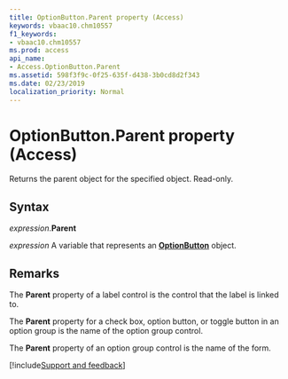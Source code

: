 ```yaml
---
title: OptionButton.Parent property (Access)
keywords: vbaac10.chm10557
f1_keywords:
- vbaac10.chm10557
ms.prod: access
api_name:
- Access.OptionButton.Parent
ms.assetid: 598f3f9c-0f25-635f-d438-3b0cd8d2f343
ms.date: 02/23/2019
localization_priority: Normal
---
```



# OptionButton.Parent property (Access)

Returns the parent object for the specified object. Read-only.


## Syntax

_expression_.**Parent**

_expression_ A variable that represents an **[OptionButton](Access.OptionButton.md)** object.


## Remarks

The **Parent** property of a label control is the control that the label is linked to. 

The **Parent** property for a check box, option button, or toggle button in an option group is the name of the option group control. 

The **Parent** property of an option group control is the name of the form.



[!include[Support and feedback](~/includes/feedback-boilerplate.md)]